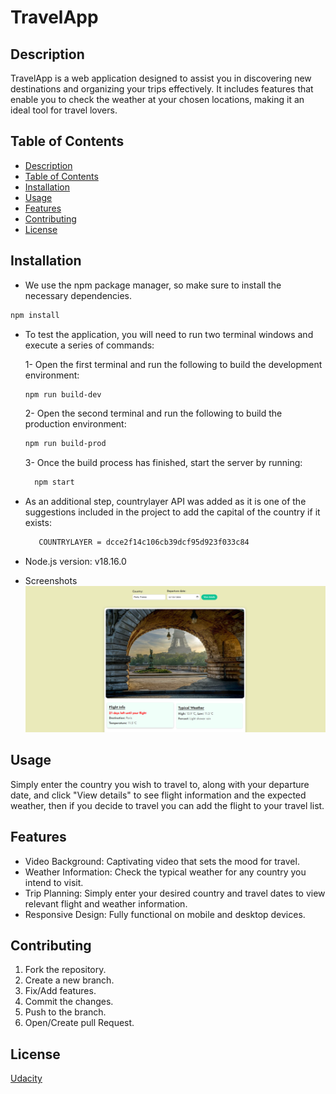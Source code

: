 # TravelApp

## Description
TravelApp is a web application designed to assist you in discovering new destinations and organizing your trips effectively. It includes features that enable you to check the weather at your chosen locations, making it an ideal tool for travel lovers.

## Table of Contents

- [Description](#description)
- [Table of Contents](#table-of-contents)
- [Installation](#installation)
- [Usage](#usage)
- [Features](#features)
- [Contributing](#contributing)
- [License](#license)

## Installation

- We use the npm package manager, so make sure to install the necessary dependencies.
```bash
npm install
```

- To test the application, you will need to run two terminal windows and execute a series of commands:

  1- Open the first terminal and run the following to build the development environment:
    ```bash
    npm run build-dev
    ```
  2-  Open the second terminal and run the following to build the production environment:
    ```bash
    npm run build-prod
    ```
  3- Once the build process has finished, start the server by running:
  ```bash
    npm start
    ```

- As an additional step, countrylayer API was added as it is one of the suggestions included in the project to add the capital of the country if it exists:
  ```bash
     COUNTRYLAYER = dcce2f14c106cb39dcf95d923f033c84
  ```
- Node.js version: v18.16.0
- Screenshots
![Example](./src/client/media/images/sc1.png)

## Usage

Simply enter the country you wish to travel to, along with your departure date, and click "View details" to see flight information and the expected weather, then if you decide to travel you can add the flight to your travel list.

## Features
- Video Background: Captivating video that sets the mood for travel.
- Weather Information: Check the typical weather for any country you intend to visit.
- Trip Planning: Simply enter your desired country and travel dates to view relevant flight and weather information.
- Responsive Design: Fully functional on mobile and desktop devices.

## Contributing

1. Fork the repository.
2. Create a new branch.
3. Fix/Add features.
4. Commit the changes.
5. Push to the branch.
6. Open/Create pull Request.

## License

[Udacity](https://learn.udacity.com/nanodegrees/nd0011-palestine)
